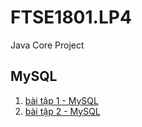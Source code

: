 # FTSE1801.LP4
Java Core Project
## MySQL
1. [bài tập 1 - MySQL](https://github.com/FASTTRACKSE/FTSE1801.LP4/blob/master/HieuHT/MySQL/b%C3%A0i%20t%E1%BA%ADp%20v%E1%BB%81%20nh%C3%A0.txt)
2. [bài tập 2 - MySQL](https://github.com/FASTTRACKSE/FTSE1801.LP4/blob/master/HieuHT/MySQL/ftse1801004_css.sql)
